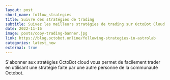 ```yaml
---
layout: post
short_name: follow_strategies
title: Suivre des stratégies de trading
subtitle: Suivez les meilleurs stratégies de trading sur OctoBot Cloud
date: 2022-11-16
image: posts/copy-trading-banner.jpg
link: https://blog.octobot.online/following-strategies-in-astrolab
categories: latest_new
external: true
---
```


S'abonner aux stratégies OctoBot cloud vous permet de facilement trader en utilisant une stratégie faite par une autre personne de la communauté Octobot.
